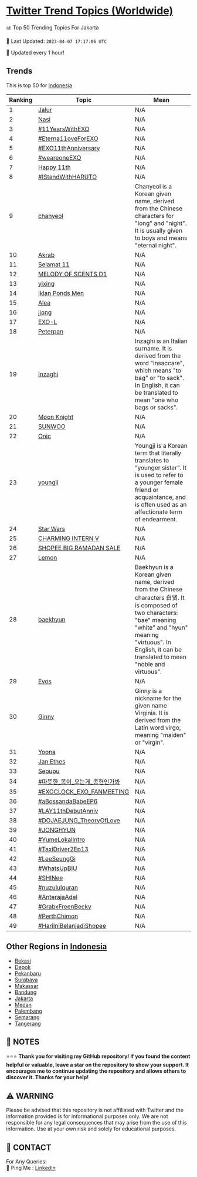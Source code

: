 [Twitter Trend Topics (Worldwide)](https://github.com/ErcinDedeoglu/Twitter-Trend-Topics)
==========


📊 Top 50 Trending Topics For Jakarta

📆 Last Updated: `2023-04-07 17:17:06 UTC`

🔧 Updated every 1 hour!


## Trends

This is top 50 for [Indonesia](</Indonesia>)

| Ranking | Topic | Mean |
| ------- | ------------ | ------------ |
| 1 | [Jalur](http://twitter.com/search?q=Jalur) | N/A |
| 2 | [Nasi](http://twitter.com/search?q=Nasi) | N/A |
| 3 | [#11YearsWithEXO](http://twitter.com/search?q=%2311YearsWithEXO) | N/A |
| 4 | [#Eterna11oveForEXO](http://twitter.com/search?q=%23Eterna11oveForEXO) | N/A |
| 5 | [#EXO11thAnniversary](http://twitter.com/search?q=%23EXO11thAnniversary) | N/A |
| 6 | [#weareoneEXO](http://twitter.com/search?q=%23weareoneEXO) | N/A |
| 7 | [Happy 11th](http://twitter.com/search?q=Happy+11th) | N/A |
| 8 | [#IStandWithHARUTO](http://twitter.com/search?q=%23IStandWithHARUTO) | N/A |
| 9 | [chanyeol](http://twitter.com/search?q=chanyeol) | Chanyeol is a Korean given name, derived from the Chinese characters for "long" and "night". It is usually given to boys and means "eternal night". |
| 10 | [Akrab](http://twitter.com/search?q=Akrab) | N/A |
| 11 | [Selamat 11](http://twitter.com/search?q=Selamat+11) | N/A |
| 12 | [MELODY OF SCENTS D1](http://twitter.com/search?q=MELODY+OF+SCENTS+D1) | N/A |
| 13 | [yixing](http://twitter.com/search?q=yixing) | N/A |
| 14 | [Iklan Ponds Men](http://twitter.com/search?q=Iklan+Ponds+Men) | N/A |
| 15 | [Alea](http://twitter.com/search?q=Alea) | N/A |
| 16 | [jjong](http://twitter.com/search?q=jjong) | N/A |
| 17 | [EXO-L](http://twitter.com/search?q=EXO-L) | N/A |
| 18 | [Peterpan](http://twitter.com/search?q=Peterpan) | N/A |
| 19 | [Inzaghi](http://twitter.com/search?q=Inzaghi) | Inzaghi is an Italian surname. It is derived from the word "insaccare", which means "to bag" or "to sack". In English, it can be translated to mean "one who bags or sacks". |
| 20 | [Moon Knight](http://twitter.com/search?q=Moon+Knight) | N/A |
| 21 | [SUNWOO](http://twitter.com/search?q=SUNWOO) | N/A |
| 22 | [Onic](http://twitter.com/search?q=Onic) | N/A |
| 23 | [youngji](http://twitter.com/search?q=youngji) | Youngji is a Korean term that literally translates to “younger sister”. It is used to refer to a younger female friend or acquaintance, and is often used as an affectionate term of endearment. |
| 24 | [Star Wars](http://twitter.com/search?q=Star+Wars) | N/A |
| 25 | [CHARMING INTERN V](http://twitter.com/search?q=CHARMING+INTERN+V) | N/A |
| 26 | [SHOPEE BIG RAMADAN SALE](http://twitter.com/search?q=SHOPEE+BIG+RAMADAN+SALE) | N/A |
| 27 | [Lemon](http://twitter.com/search?q=Lemon) | N/A |
| 28 | [baekhyun](http://twitter.com/search?q=baekhyun) | Baekhyun is a Korean given name, derived from the Chinese characters 白贤. It is composed of two characters: "bae" meaning "white" and "hyun" meaning "virtuous". In English, it can be translated to mean "noble and virtuous". |
| 29 | [Evos](http://twitter.com/search?q=Evos) | N/A |
| 30 | [Ginny](http://twitter.com/search?q=Ginny) | Ginny is a nickname for the given name Virginia. It is derived from the Latin word virgo, meaning "maiden" or "virgin". |
| 31 | [Yoona](http://twitter.com/search?q=Yoona) | N/A |
| 32 | [Jan Ethes](http://twitter.com/search?q=Jan+Ethes) | N/A |
| 33 | [Sepupu](http://twitter.com/search?q=Sepupu) | N/A |
| 34 | [#따뜻한_봄이_오는게_종현인가봐](http://twitter.com/search?q=%23%eb%94%b0%eb%9c%bb%ed%95%9c_%eb%b4%84%ec%9d%b4_%ec%98%a4%eb%8a%94%ea%b2%8c_%ec%a2%85%ed%98%84%ec%9d%b8%ea%b0%80%eb%b4%90) | N/A |
| 35 | [#EXOCLOCK_EXO_FANMEETING](http://twitter.com/search?q=%23EXOCLOCK_EXO_FANMEETING) | N/A |
| 36 | [#aBossandaBabeEP6](http://twitter.com/search?q=%23aBossandaBabeEP6) | N/A |
| 37 | [#LAY11thDebutAnniv](http://twitter.com/search?q=%23LAY11thDebutAnniv) | N/A |
| 38 | [#DOJAEJUNG_TheoryOfLove](http://twitter.com/search?q=%23DOJAEJUNG_TheoryOfLove) | N/A |
| 39 | [#JONGHYUN](http://twitter.com/search?q=%23JONGHYUN) | N/A |
| 40 | [#YumeLokalIntro](http://twitter.com/search?q=%23YumeLokalIntro) | N/A |
| 41 | [#TaxiDriver2Ep13](http://twitter.com/search?q=%23TaxiDriver2Ep13) | N/A |
| 42 | [#LeeSeungGi](http://twitter.com/search?q=%23LeeSeungGi) | N/A |
| 43 | [#WhatsUpBIU](http://twitter.com/search?q=%23WhatsUpBIU) | N/A |
| 44 | [#SHINee](http://twitter.com/search?q=%23SHINee) | N/A |
| 45 | [#nuzululquran](http://twitter.com/search?q=%23nuzululquran) | N/A |
| 46 | [#AnterajaAdel](http://twitter.com/search?q=%23AnterajaAdel) | N/A |
| 47 | [#GrabxFreenBecky](http://twitter.com/search?q=%23GrabxFreenBecky) | N/A |
| 48 | [#PerthChimon](http://twitter.com/search?q=%23PerthChimon) | N/A |
| 49 | [#HariIniBelanjadiShopee](http://twitter.com/search?q=%23HariIniBelanjadiShopee) | N/A |



## Other Regions in [Indonesia](</Indonesia>)

* [Bekasi](</Indonesia/Bekasi.md>)
* [Depok](</Indonesia/Depok.md>)
* [Pekanbaru](</Indonesia/Pekanbaru.md>)
* [Surabaya](</Indonesia/Surabaya.md>)
* [Makassar](</Indonesia/Makassar.md>)
* [Bandung](</Indonesia/Bandung.md>)
* [Jakarta](</Indonesia/Jakarta.md>)
* [Medan](</Indonesia/Medan.md>)
* [Palembang](</Indonesia/Palembang.md>)
* [Semarang](</Indonesia/Semarang.md>)
* [Tangerang](</Indonesia/Tangerang.md>)



## 📝 NOTES

⭐⭐⭐ **Thank you for visiting my GitHub repository! If you found the content helpful or valuable, leave a star on the repository to show your support. It encourages me to continue updating the repository and allows others to discover it. Thanks for your help!**


## ⚠️ WARNING

Please be advised that this repository is not affiliated with Twitter and the information provided is for informational purposes only. We are not responsible for any legal consequences that may arise from the use of this information. Use at your own risk and solely for educational purposes.


## 📨 CONTACT

 For Any Queries:  
            🏓 Ping Me : [LinkedIn](https://www.linkedin.com/in/ercindedeoglu/)
